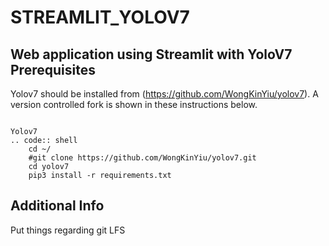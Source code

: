 # STREAMLIT_YOLOV7
Web application using Streamlit with YoloV7
Prerequisites
------------------


Yolov7 should be installed from (https://github.com/WongKinYiu/yolov7).  A version controlled fork is shown in these instructions below.


~~~~~~~

Yolov7
.. code:: shell
    cd ~/
    #git clone https://github.com/WongKinYiu/yolov7.git
    cd yolov7
    pip3 install -r requirements.txt
~~~~~~~


## Additional Info<a class="anchor" id="4"></a>

Put things regarding git LFS
